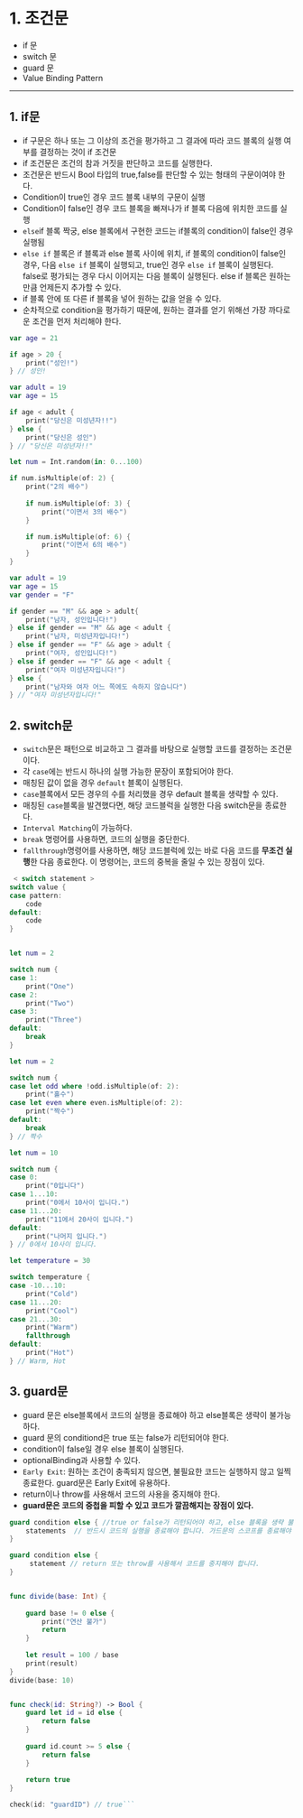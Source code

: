 # 1. 조건문
* if 문
* switch 문
* guard 문
* Value Binding Pattern

----------------------------

## 1. if문 
* if 구문은 하나 또는 그 이상의 조건을 평가하고 그 결과에 따라 코드 블록의 실행 여부를 결정하는 것이 if 조건문
* if 조건문은 조건의 참과 거짓을 판단하고 코드를 실행한다.
* 조건문은 반드시 Bool 타입의 true,false를 판단할 수 있는 형태의 구문이여야 한다.
* Condition이 true인 경우 코드 블록 내부의 구문이 실행
* Condition이 false인 경우 코드 블록을 빠져나가 if 블록 다음에 위치한 코드를 실행
* `else`if 블록 짝궁, else 블록에서 구현한 코드는 if블록의 condition이 false인 경우 실행됨
* `else if` 블록은 if 블록과 else 블록 사이에 위치, if 블록의 condition이 false인 경우, 다음 `else if` 블록이 실행되고, true인 경우 `else if` 블록이 실행된다. false로 평가되는 경우 다시 이어지는 다음 블록이 실행된다.   else if 블록은 원하는 만큼 언제든지 추가할 수 있다.
* if 블록 안에 또 다른 if 블록을 넣어 원하는 값을 얻을 수 있다.
* 순차적으로 condition을 평가하기 때문에, 원하는 결과를 얻기 위해선 가장 까다로운 조건을 먼저 처리해야 한다.

```swift
var age = 21

if age > 20 {
    print("성인!")
} // 성인!
```
```swift
var adult = 19
var age = 15

if age < adult {
    print("당신은 미성년자!!")
} else {
    print("당신은 성인")
} // "당신은 미성년자!!"
```
```swift
let num = Int.random(in: 0...100)

if num.isMultiple(of: 2) {
    print("2의 배수")
    
    if num.isMultiple(of: 3) {
        print("이면서 3의 배수")
    }

    if num.isMultiple(of: 6) {
        print("이면서 6의 배수")
    }
}
```
```swift
var adult = 19
var age = 15
var gender = "F"

if gender == "M" && age > adult{
    print("남자, 성인입니다!")
} else if gender == "M" && age < adult {
    print("남자, 미성년자입니다!")
} else if gender == "F" && age > adult {
    print("여자, 성인입니다!")
} else if gender == "F" && age < adult {
    print("여자 미성년자입니다!")
} else {
    print("남자와 여자 어느 쪽에도 속하지 않습니다")
} // "여자 미성년자입니다!"
```

## 2. switch문
* `switch`문은 패턴으로 비교하고 그 결과를 바탕으로 실행할 코드를 결정하는 조건문이다.
* 각 `case`에는 반드시 하나의 실행 가능한 문장이 포함되어야 한다.
* 매칭된 값이 없을 경우 `default` 블록이 실행된다.
* `case`블록에서 모든 경우의 수를 처리했을 경우 default 블록을 생략할 수 있다.
* 매칭된 `case`블록을 발견했다면, 해당 코드블럭을 실행한 다음 switch문을 종료한다.
* `Interval Matching`이 가능하다.
* `break` 명령어를 사용하면, 코드의 실행을 중단한다.
* `fallthrough`명령어를 사용하면, 해당 코드블럭에 있는 바로 다음 코드를 **무조건 실행**한 다음 종료한다. 이 명령어는, 코드의 중복을 줄일 수 있는 장점이 있다.

```swift
 < switch statement >
switch value {
case pattern:
    code
default:
    code
}


let num = 2

switch num {
case 1:
    print("One")
case 2:
    print("Two")
case 3:
    print("Three")
default:
    break
}

let num = 2

switch num {
case let odd where !odd.isMultiple(of: 2):
    print("홀수")
case let even where even.isMultiple(of: 2):
    print("짝수")
default:
    break
} // 짝수
```


```swift
let num = 10

switch num {
case 0:
    print("0입니다")
case 1...10:
    print("0에서 10사이 입니다.")
case 11...20:
    print("11에서 20사이 입니다.")
default:
    print("나머지 입니다.")
} // 0에서 10사이 입니다.
```
   
```swift
let temperature = 30

switch temperature {
case -10...10:
    print("Cold")
case 11...20:
    print("Cool")
case 21...30:
    print("Warm")
    fallthrough
default:
    print("Hot")
} // Warm, Hot
```

## 3. guard문
* guard 문은 else블록에서 코드의 실행을 종료해야 하고 else블록은 생략이 불가능하다.
* guard 문의 conditiond은 true 또는 false가 리턴되어야 한다.
* condition이 false일 경우 else 블록이 실행된다.
* optionalBinding과 사용할 수 있다.
* `Early Exit`: 원하는 조건이 충족되지 않으면, 불필요한 코드는 실행하지 않고 일찍 종료한다. guard문은 Early Exit에 유용하다.
* return이나 throw를 사용해서 코드의 사용을 중지해야 한다.
* **guard문은 코드의 중첩을 피할 수 있고 코드가 깔끔해지는 장점이 있다.**

```swift
guard condition else { //true or false가 리턴되어야 하고, else 블록을 생략 불가합니다.
    statements  // 반드시 코드의 실행을 종료해야 합니다. 가드문의 스코프를 종료해야 합니다.
}

guard condition else {
     statement // return 또는 throw를 사용해서 코드를 중지해야 합니다.
}


func divide(base: Int) {
    
    guard base != 0 else {
        print("연산 불가")
        return
    }
    
    let result = 100 / base
    print(result)
}
divide(base: 10)


func check(id: String?) -> Bool {
    guard let id = id else {
        return false
    }
    
    guard id.count >= 5 else {
        return false
    }
    
    return true
}

check(id: "guardID") // true```
```


    
    
